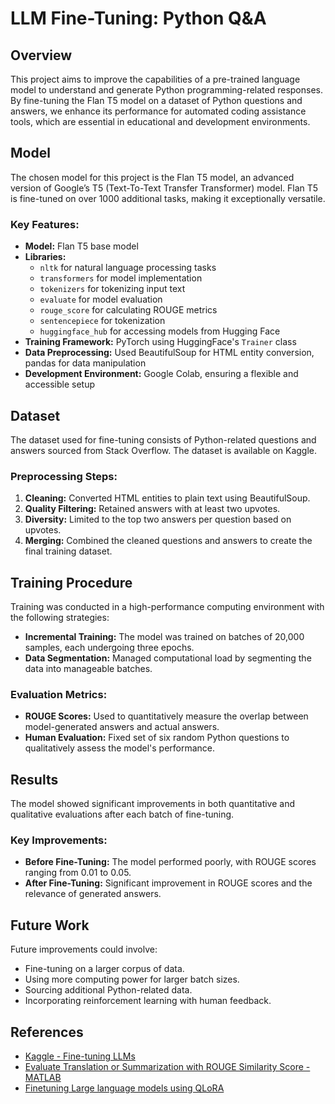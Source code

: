 # LLM Fine-Tuning: Python Q&A

## Overview

This project aims to improve the capabilities of a pre-trained language model to understand and generate Python programming-related responses. By fine-tuning the Flan T5 model on a dataset of Python questions and answers, we enhance its performance for automated coding assistance tools, which are essential in educational and development environments.

## Model

The chosen model for this project is the Flan T5 model, an advanced version of Google’s T5 (Text-To-Text Transfer Transformer) model. Flan T5 is fine-tuned on over 1000 additional tasks, making it exceptionally versatile.

### Key Features:
- **Model:** Flan T5 base model
- **Libraries:**
  - `nltk` for natural language processing tasks
  - `transformers` for model implementation
  - `tokenizers` for tokenizing input text
  - `evaluate` for model evaluation
  - `rouge_score` for calculating ROUGE metrics
  - `sentencepiece` for tokenization
  - `huggingface_hub` for accessing models from Hugging Face
- **Training Framework:** PyTorch using HuggingFace's `Trainer` class
- **Data Preprocessing:** Used BeautifulSoup for HTML entity conversion, pandas for data manipulation
- **Development Environment:** Google Colab, ensuring a flexible and accessible setup


## Dataset

The dataset used for fine-tuning consists of Python-related questions and answers sourced from Stack Overflow. The dataset is available on Kaggle.

### Preprocessing Steps:
1. **Cleaning:** Converted HTML entities to plain text using BeautifulSoup.
2. **Quality Filtering:** Retained answers with at least two upvotes.
3. **Diversity:** Limited to the top two answers per question based on upvotes.
4. **Merging:** Combined the cleaned questions and answers to create the final training dataset.

## Training Procedure

Training was conducted in a high-performance computing environment with the following strategies:
- **Incremental Training:** The model was trained on batches of 20,000 samples, each undergoing three epochs.
- **Data Segmentation:** Managed computational load by segmenting the data into manageable batches.

### Evaluation Metrics:
- **ROUGE Scores:** Used to quantitatively measure the overlap between model-generated answers and actual answers.
- **Human Evaluation:** Fixed set of six random Python questions to qualitatively assess the model's performance.

## Results

The model showed significant improvements in both quantitative and qualitative evaluations after each batch of fine-tuning.

### Key Improvements:
- **Before Fine-Tuning:** The model performed poorly, with ROUGE scores ranging from 0.01 to 0.05.
- **After Fine-Tuning:** Significant improvement in ROUGE scores and the relevance of generated answers.

## Future Work

Future improvements could involve:
- Fine-tuning on a larger corpus of data.
- Using more computing power for larger batch sizes.
- Sourcing additional Python-related data.
- Incorporating reinforcement learning with human feedback.

## References

- [Kaggle - Fine-tuning LLMs](https://www.kaggle.com/code/aliabdin1/llm-04a-�ne-tuning-llms)
- [Evaluate Translation or Summarization with ROUGE Similarity Score - MATLAB](https://www.mathworks.com/help/textanalytics/ref/rougeevaluationscore.html)
- [Finetuning Large language models using QLoRA](https://www.kaggle.com/code/neerajmohan)
